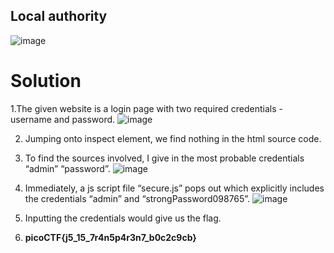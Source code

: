 ## Local authority
![image](https://user-images.githubusercontent.com/87900090/220594844-bf314323-e5e3-47b4-a499-a329e7d6d37d.png)

# Solution 
1.The given website is a login page with two required credentials - username and password.
![image](https://user-images.githubusercontent.com/87900090/220595020-246e5df3-4142-4405-9f3c-43c8e9f93c40.png)

2. Jumping onto inspect element, we find nothing in the html source code.
3. To find the sources involved, I give in the most probable credentials “admin” “password”.
![image](https://user-images.githubusercontent.com/87900090/220595381-a12e8320-e912-46c1-bb5a-da63b6525db9.png)

4. Immediately, a js script file “secure.js” pops out which explicitly includes the credentials “admin” and “strongPassword098765”.
![image](https://user-images.githubusercontent.com/87900090/220595439-6571b639-5ade-499d-a758-52c3a9e5f15f.png)

5. Inputting the credentials would give us the flag.
6. **picoCTF{j5_15_7r4n5p4r3n7_b0c2c9cb}**
